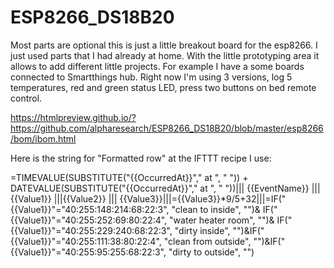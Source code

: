 # ESP8266_DS18B20

Most parts are optional this is just a little breakout board for the esp8266. I just used parts that I had already at home. With the little prototyping area it allows to add different little projects. For example I have a some boards connected to Smartthings hub. Right now I'm using 3 versions, log 5 temperatures, red and green status LED, press two buttons on bed remote control.

https://htmlpreview.github.io/?https://github.com/alpharesearch/ESP8266_DS18B20/blob/master/esp8266/bom/ibom.html

Here is the string for "Formatted row" at the IFTTT recipe I use:

=TIMEVALUE(SUBSTITUTE("{{OccurredAt}}"," at ", " ")) + DATEVALUE(SUBSTITUTE("{{OccurredAt}}"," at ", " "))||| {{EventName}} ||| {{Value1}} |||{{Value2}} ||| {{Value3}}|||={{Value3}}*9/5+32|||=IF("{{Value1}}"="40:255:148:214:68:22:3", "clean to inside", "")& IF("{{Value1}}"="40:255:252:69:80:22:4", "water heater room", "")& IF("{{Value1}}"="40:255:229:240:68:22:3", "dirty inside", "")&IF("{{Value1}}"="40:255:111:38:80:22:4", "clean from outside", "")&IF("{{Value1}}"="40:255:95:255:68:22:3", "dirty to outside", "")
